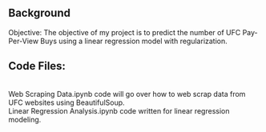 
## Background
Objective: The objective of my project is to predict the number of UFC Pay-Per-View Buys using a linear regression model with regularization.

## Code Files:
<br />Web Scraping Data.ipynb code will go over how to web scrap data from UFC websites using BeautifulSoup.
<br />Linear Regression Analysis.ipynb code written for linear regression modeling. 

